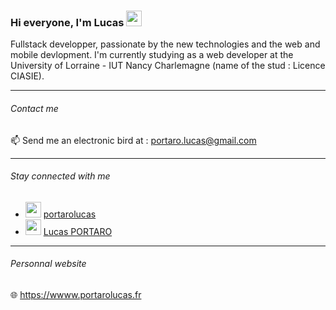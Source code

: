 ### Hi everyone, I'm Lucas <img src="https://user-images.githubusercontent.com/1303154/88677602-1635ba80-d120-11ea-84d8-d263ba5fc3c0.gif" width="25" height="25"/>

Fullstack developper, passionate by the new technologies and the web and mobile devlopment.
I'm currently studying as a web developer at the University of Lorraine - IUT Nancy Charlemagne (name of the stud : Licence CIASIE).

<hr>

###### Contact me

📫 Send me an electronic bird at : portaro.lucas@gmail.com

<hr>

###### Stay connected with me

- <img src="https://github.githubassets.com/images/modules/logos_page/GitHub-Mark.png" width="25" height="25"/> <a href="https://gist.github.com/portarolucas">portarolucas</a>
- <img src="https://cdn0.iconfinder.com/data/icons/flat-social-media-icons-set-round-style-1/550/linkedin-512.png" width="25" height="25"/> <a href="https://www.linkedin.com/in/lucas-portaro-00b68b165/">Lucas PORTARO</a>

<hr>

###### Personnal website
🌐 https://wwww.portarolucas.fr
